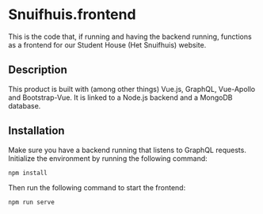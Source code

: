 # Snuifhuis.frontend
This is the code that, if running and having the backend running, functions as a frontend for our Student House (Het Snuifhuis) website.

## Description
This product is built with (among other things) Vue.js, GraphQL, Vue-Apollo and Bootstrap-Vue. It is linked to a Node.js backend and a MongoDB database.

## Installation
Make sure you have a backend running that listens to GraphQL requests.
Initialize the environment by running the following command: 
```
npm install
```
Then run the following command to start the frontend:
```
npm run serve
```
